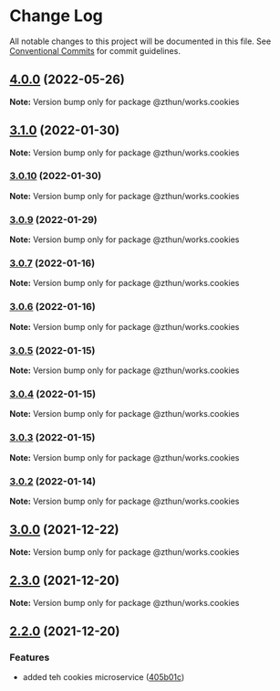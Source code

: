 # Change Log

All notable changes to this project will be documented in this file.
See [Conventional Commits](https://conventionalcommits.org) for commit guidelines.

## [4.0.0](https://github.com/zthun/works/compare/v3.1.2...v4.0.0) (2022-05-26)

**Note:** Version bump only for package @zthun/works.cookies





## [3.1.0](https://github.com/zthun/works/compare/v3.0.10...v3.1.0) (2022-01-30)

**Note:** Version bump only for package @zthun/works.cookies





### [3.0.10](https://github.com/zthun/works/compare/v3.0.9...v3.0.10) (2022-01-30)

**Note:** Version bump only for package @zthun/works.cookies





### [3.0.9](https://github.com/zthun/works/compare/v3.0.8...v3.0.9) (2022-01-29)

**Note:** Version bump only for package @zthun/works.cookies





### [3.0.7](https://github.com/zthun/works/compare/v3.0.6...v3.0.7) (2022-01-16)

**Note:** Version bump only for package @zthun/works.cookies





### [3.0.6](https://github.com/zthun/works/compare/v3.0.2...v3.0.6) (2022-01-16)

**Note:** Version bump only for package @zthun/works.cookies





### [3.0.5](https://github.com/zthun/works/compare/v3.0.2...v3.0.5) (2022-01-15)

**Note:** Version bump only for package @zthun/works.cookies





### [3.0.4](https://github.com/zthun/works/compare/v3.0.2...v3.0.4) (2022-01-15)

**Note:** Version bump only for package @zthun/works.cookies





### [3.0.3](https://github.com/zthun/works/compare/v3.0.2...v3.0.3) (2022-01-15)

**Note:** Version bump only for package @zthun/works.cookies





### [3.0.2](https://github.com/zthun/works/compare/v3.0.1...v3.0.2) (2022-01-14)

**Note:** Version bump only for package @zthun/works.cookies





## [3.0.0](https://github.com/zthun/works/compare/v2.4.1...v3.0.0) (2021-12-22)

**Note:** Version bump only for package @zthun/works.cookies





## [2.3.0](https://github.com/zthun/works/compare/v2.2.1...v2.3.0) (2021-12-20)

**Note:** Version bump only for package @zthun/works.cookies





## [2.2.0](https://github.com/zthun/works/compare/v2.1.0...v2.2.0) (2021-12-20)


### Features

* added teh cookies microservice ([405b01c](https://github.com/zthun/works/commit/405b01c86efc96f2b0604f1fd65087a8aa02f8f2))
